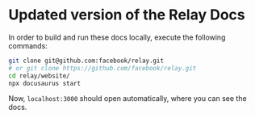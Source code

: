  # Updated version of the Relay Docs

In order to build and run these docs locally, execute the following commands:

```sh
git clone git@github.com:facebook/relay.git
# or git clone https://github.com/facebook/relay.git
cd relay/website/
npx docusaurus start
```

Now, `localhost:3000` should open automatically, where you can see the docs.
